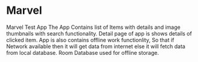 # Marvel
Marvel Test App
The App Contains list of Items with details and image thumbnails with search functionality.
Detail page of app is shows details of clicked item.
App is also contains offline work functionlity, So that if Network available then it will get data from internet 
else it will fetch data from local database.
Room Database used for offline storage.
